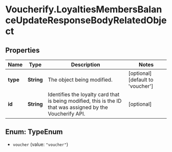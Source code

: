 # Voucherify.LoyaltiesMembersBalanceUpdateResponseBodyRelatedObject

## Properties

Name | Type | Description | Notes
------------ | ------------- | ------------- | -------------
**type** | **String** | The object being modified. | [optional] [default to &#39;voucher&#39;]
**id** | **String** | Identifies the loyalty card that is being modified, this is the ID that was assigned by the Voucherify API. | [optional] 



## Enum: TypeEnum


* `voucher` (value: `"voucher"`)




